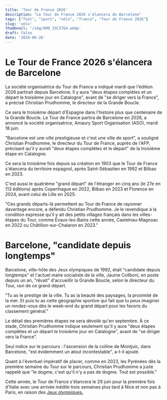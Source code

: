 ```yaml
---
title: 'Tour de France 2026'
description: "Le Tour de France 2026 s'élancera de Barcelone"
tags: ["foot", "sport", "vélo", "france", "Tour de France 2026"]
slug: 'velo'
thumbnail: '/img/000_33C37G4.webp'
draft: false
date: '2024-06-26'
---
```


# Le Tour de France 2026 s'élancera de Barcelone

La société organisatrice du Tour de France a indiqué mardi que l'édition 2026 partirait depuis Barcelone. Il y aura "deux étapes complètes et un départ le troisième jour en Catalogne", avant de "se diriger vers la France", a précisé Christian Prudhomme, le directeur de la Grande Boucle.

Ce sera le troisième départ d'Espagne dans l'histoire plus que centenaire de la Grande Boucle. Le Tour de France partira de Barcelone en 2026, a annoncé la société organisatrice, Amaury Sport Organisation (ASO), mardi 18 juin.

"Barcelone est une ville prestigieuse et c'est une ville de sport", a souligné Christian Prudhomme, le directeur du Tour de France, auprès de l'AFP, précisant qu'il y aurait "deux étapes complètes et le départ" de la troisième étape en Catalogne.

Ce sera la troisième fois depuis sa création en 1903 que le Tour de France s'élancera du territoire espagnol, après Saint-Sébastien en 1992 et Bilbao en 2023.

C'est aussi le quatrième "grand départ" de l'étranger en cinq ans (le 27e en 113 éditions) après Copenhague en 2022, Bilbao en 2023 et Florence en 2024, avant celui de Lille en 2025.

"Ces grands départs-là permettent au Tour de France de rayonner davantage encore, a défendu Christian Prudhomme. Je le revendique à la condition expresse qu'il y ait des petits villages français dans les villes-étapes du Tour, comme Évaux-les-Bains cette année, Castelnau-Magnoac en 2022 ou Châtillon-sur-Chalaron en 2023."

# Barcelone, "candidate depuis longtemps"
Barcelone, ville-hôte des Jeux olympiques de 1992, était "candidate depuis longtemps" et l'actuel maire socialiste de la ville, Jaume Collboni, en poste depuis un an, "rêvait" d'accueillir la Grande Boucle, selon le directeur du Tour, ravi de ce grand départ.

"Tu as le prestige de la ville. Tu as la beauté des paysages, la proximité de la mer. Et puis tu as cette géographie sportive qui fait que tu peux imaginer un rendez-vous dès le week-end du grand départ pour les favoris du classement général."

Le détail des premières étapes ne sera dévoilé qu'en septembre. À ce stade, Christian Prudhomme indique seulement qu'il y aura "deux étapes complètes et un départ le troisième jour en Catalogne", avant de "se diriger vers la France".

Seul indice sur le parcours : l'ascension de la colline de Montjuic, dans Barcelone, "est évidemment un atout incontestable", a-t-il ajouté.

Quant à l'éventuel impératif de placer, comme en 2023, les Pyrénées dès la première semaine du Tour sur le parcours, Christian Prudhomme a juste rappelé que "le dogme, c'est qu'il n'y a pas de dogme. Tout est possible."

Cette année, le Tour de France s'élancera le 29 juin pour la première fois d'Italie avec une arrivée inédite trois semaines plus tard à Nice et non pas à Paris, en raison des <a href="https://www.france24.com/fr/jeux-olympiques-jo-paris-2024/" class="lien">Jeux olympiques.</a>